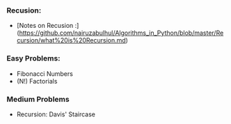 ### Recusion:


- [Notes on Recusion :] (https://github.com/nairuzabulhul/Algorithms_in_Python/blob/master/Recursion/what%20is%20Recursion.md)


### Easy Problems:

  - Fibonacci Numbers
  - (N!) Factorials 


### Medium Problems 

  - Recursion: Davis' Staircase
